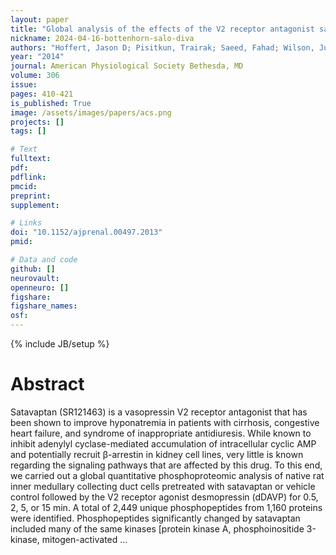 ```yaml
---
layout: paper
title: "Global analysis of the effects of the V2 receptor antagonist satavaptan on protein phosphorylation in collecting duct"
nickname: 2024-04-16-bottenhorn-salo-diva
authors: "Hoffert, Jason D; Pisitkun, Trairak; Saeed, Fahad; Wilson, Justin L; Knepper, Mark A; "
year: "2014"
journal: American Physiological Society Bethesda, MD
volume: 306
issue:
pages: 410-421
is_published: True
image: /assets/images/papers/acs.png
projects: []
tags: []

# Text
fulltext:
pdf:
pdflink:
pmcid:
preprint: 
supplement:

# Links
doi: "10.1152/ajprenal.00497.2013"
pmid:

# Data and code
github: []
neurovault:
openneuro: []
figshare:
figshare_names:
osf:
---
```

{% include JB/setup %}

# Abstract

Satavaptan (SR121463) is a vasopressin V2 receptor antagonist that has been shown to improve hyponatremia in patients with cirrhosis, congestive heart failure, and syndrome of inappropriate antidiuresis. While known to inhibit adenylyl cyclase-mediated accumulation of intracellular cyclic AMP and potentially recruit β-arrestin in kidney cell lines, very little is known regarding the signaling pathways that are affected by this drug. To this end, we carried out a global quantitative phosphoproteomic analysis of native rat inner medullary collecting duct cells pretreated with satavaptan or vehicle control followed by the V2 receptor agonist desmopressin (dDAVP) for 0.5, 2, 5, or 15 min. A total of 2,449 unique phosphopeptides from 1,160 proteins were identified. Phosphopeptides significantly changed by satavaptan included many of the same kinases [protein kinase A, phosphoinositide 3-kinase, mitogen-activated …
